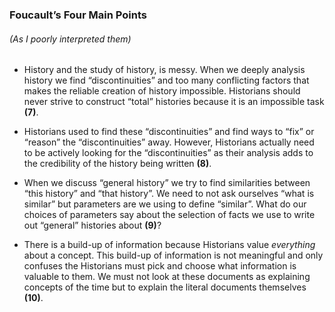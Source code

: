 ### Foucault’s Four Main Points
###### (As I poorly interpreted them)
-	History and the study of history, is messy. When we deeply analysis history we find “discontinuities” and too many conflicting factors that makes the reliable creation of history impossible. Historians should never strive to construct “total” histories because it is an impossible task **(7)**.

-	Historians used to find these “discontinuities” and find ways to “fix” or “reason” the “discontinuities” away. However, Historians actually need to be actively looking for the “discontinuities” as their analysis adds to the credibility of the history being written **(8)**.

-	When we discuss “general history” we try to find similarities between “this history” and “that history”. We need to not ask ourselves “what is similar” but parameters are we using to define “similar”. What do our choices of parameters say about the selection of facts we use to write out “general” histories about **(9)**?

-	There is a build-up of information because Historians value *everything* about a concept. This build-up of information is not meaningful and only confuses the Historians must pick and choose what information is valuable to them. We must not look at these documents as explaining concepts of the time but to explain the literal documents themselves **(10)**.
